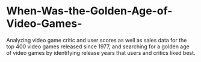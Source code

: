 # When-Was-the-Golden-Age-of-Video-Games-
Analyzing video game critic and user scores as well as sales data for the top 400 video games released since 1977, and searching for a golden age of video games by identifying release years that users and critics liked best.
